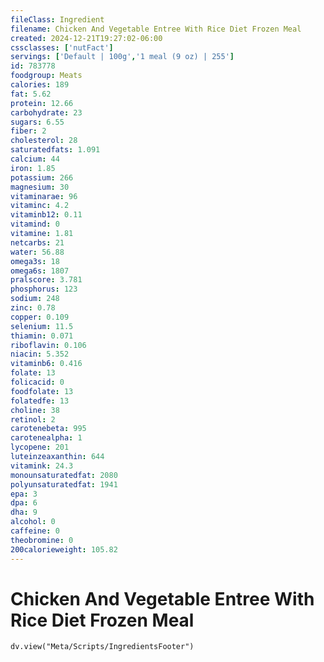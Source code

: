 ```yaml
---
fileClass: Ingredient
filename: Chicken And Vegetable Entree With Rice Diet Frozen Meal
created: 2024-12-21T19:27:02-06:00
cssclasses: ['nutFact']
servings: ['Default | 100g','1 meal (9 oz) | 255']
id: 783778
foodgroup: Meats
calories: 189
fat: 5.62
protein: 12.66
carbohydrate: 23
sugars: 6.55
fiber: 2
cholesterol: 28
saturatedfats: 1.091
calcium: 44
iron: 1.85
potassium: 266
magnesium: 30
vitaminarae: 96
vitaminc: 4.2
vitaminb12: 0.11
vitamind: 0
vitamine: 1.81
netcarbs: 21
water: 56.88
omega3s: 18
omega6s: 1807
pralscore: 3.781
phosphorus: 123
sodium: 248
zinc: 0.78
copper: 0.109
selenium: 11.5
thiamin: 0.071
riboflavin: 0.106
niacin: 5.352
vitaminb6: 0.416
folate: 13
folicacid: 0
foodfolate: 13
folatedfe: 13
choline: 38
retinol: 2
carotenebeta: 995
carotenealpha: 1
lycopene: 201
luteinzeaxanthin: 644
vitamink: 24.3
monounsaturatedfat: 2080
polyunsaturatedfat: 1941
epa: 3
dpa: 6
dha: 9
alcohol: 0
caffeine: 0
theobromine: 0
200calorieweight: 105.82
---
```


# Chicken And Vegetable Entree With Rice Diet Frozen Meal

```dataviewjs
dv.view("Meta/Scripts/IngredientsFooter")
```